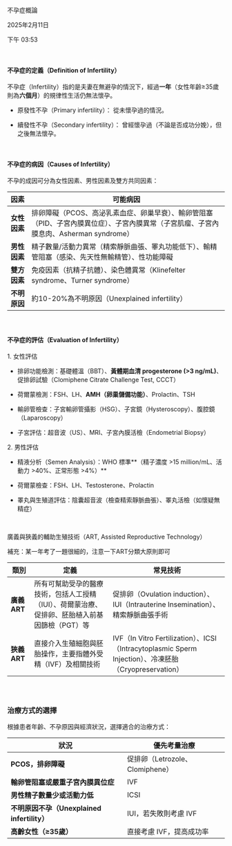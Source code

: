 不孕症概論

2025年2月11日

下午 03:53

 

#### 不孕症的定義（Definition of Infertility）

不孕症（Infertility）指的是夫妻在無避孕的情況下，經過**一年**（女性年齡≥35歲則為**六個月**）的規律性生活仍無法懷孕。

- 原發性不孕（Primary infertility）： 從未懷孕過的情況。

- 續發性不孕（Secondary infertility）： 曾經懷孕過（不論是否成功分娩），但之後無法懷孕。

 

#### 不孕症的病因（Causes of Infertility）

不孕的成因可分為女性因素、男性因素及雙方共同因素：

| **因素**     | **可能病因**                                                                                                                           |
|--------------|----------------------------------------------------------------------------------------------------------------------------------------|
| **女性因素** | 排卵障礙（PCOS、高泌乳素血症、卵巢早衰）、輸卵管阻塞（PID、子宮內膜異位症）、子宮內膜異常（子宮肌瘤、子宮內膜息肉、Asherman syndrome） |
| **男性因素** | 精子數量/活動力異常（精索靜脈曲張、睪丸功能低下）、輸精管阻塞（感染、先天性無輸精管）、性功能障礙                                      |
| **雙方因素** | 免疫因素（抗精子抗體）、染色體異常（Klinefelter syndrome、Turner syndrome）                                                            |
| **不明原因** | 約10-20%為不明原因（Unexplained infertility）                                                                                          |

####  

#### 不孕症的評估（Evaluation of Infertility）

1\. 女性評估

- 排卵功能檢測：基礎體溫（BBT）、**黃體期血清 progesterone (\>3 ng/mL)**、促排卵試驗（Clomiphene Citrate Challenge Test, CCCT）

- 荷爾蒙檢測：FSH、LH、**AMH（卵巢儲備功能）**、Prolactin、TSH

- 輸卵管檢查：子宮輸卵管攝影（HSG）、子宮鏡（Hysteroscopy）、腹腔鏡（Laparoscopy）

- 子宮評估：超音波（US）、MRI、子宮內膜活檢（Endometrial Biopsy）

2\. 男性評估

- 精液分析（Semen Analysis）：WHO 標準**（精子濃度 \>15 million/mL、活動力 \>40%、正常形態 \>4%）**

<!-- -->

- 荷爾蒙檢查：FSH、LH、Testosterone、Prolactin

- 睪丸與生殖道評估：陰囊超音波（檢查精索靜脈曲張）、睪丸活檢（如懷疑無精症）

 

廣義與狹義的輔助生殖技術（ART, Assisted Reproductive Technology）

補充：某一年考了一題很細的，注意一下ART分類大原則即可

| **類別**     | **定義**                                                                                       | **常見技術**                                                                                          |
|--------------|------------------------------------------------------------------------------------------------|-------------------------------------------------------------------------------------------------------|
| **廣義 ART** | 所有可幫助受孕的醫療技術，包括人工授精（IUI）、荷爾蒙治療、促排卵、胚胎植入前基因篩檢（PGT）等 | 促排卵（Ovulation induction）、IUI（Intrauterine Insemination）、精索靜脈曲張手術                     |
| **狹義 ART** | 直接介入生殖細胞與胚胎操作，主要指體外受精（IVF）及相關技術                                    | IVF（In Vitro Fertilization）、ICSI（Intracytoplasmic Sperm Injection）、冷凍胚胎（Cryopreservation） |

###  

### 治療方式的選擇

根據患者年齡、不孕原因與經濟狀況，選擇適合的治療方式：

| **狀況**                                    | **優先考量治療**                |
|---------------------------------------------|---------------------------------|
| **PCOS，排卵障礙**                          | 促排卵（Letrozole、Clomiphene） |
| **輸卵管阻塞或嚴重子宮內膜異位症**          | IVF                             |
| **男性精子數量少或活動力低**                | ICSI                            |
| **不明原因不孕（Unexplained infertility）** | IUI，若失敗則考慮 IVF           |
| **高齡女性（≥35歲）**                       | 直接考慮 IVF，提高成功率        |

 
